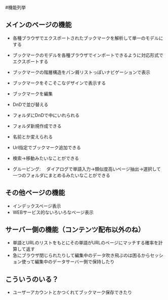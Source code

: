 #機能列挙

## メインのページの機能

* 各種ブラウザでエクスポートされたブックマークを解析して単一のモデルにする
* ブックマークのモデルを各種ブラウザでインポートできるように対応形式でエクスポートする


* ブックマークの階層構造をパン屑リストっぽいナビゲーションで表示
* ブックマークをそこそこなデザインで表示する
* ブックマークを編集
 * DnDで並び替える
 * フォルダにDnDで中にいれられる
 * フォルダ新規作成できる
 * 名前とか変えられる
 * Url指定でブックマーク追加できる
 * 検索->移動みたいなことができる
 * グルーピング:
  　ダイアログで単語入力→類似度高いページ抽出→選択して一つのフォルダにまとめるみたいなことができる


## その他ページの機能

* インデックスページ表示
* WEBサービス的ないろいろなページ表示


## サーバー側の機能（コンテンツ配布以外のね）

* 単語とURLのリストをもとにその単語がURLのページにマッチする確率を計算して返す
* 急にブラウザ閉じられたりして編集中のデータ吹き飛ぶのは困るからセッション使って編集中のデータサーバー側で保持したり



## こういうのいる？
* ユーザーアカウントとかつくれてブックマーク保存できたり
